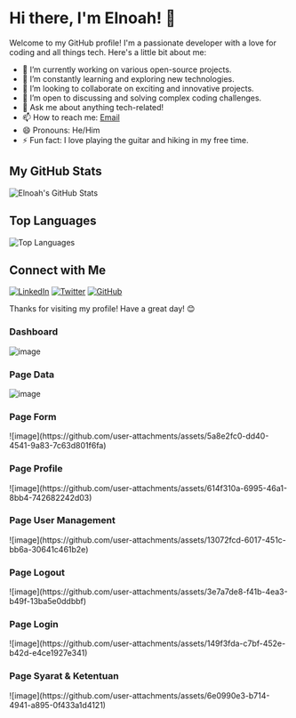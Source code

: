 # Hi there, I'm Elnoah! 👋

Welcome to my GitHub profile! I'm a passionate developer with a love for coding and all things tech. Here's a little bit about me:

- 🔭 I’m currently working on various open-source projects.
- 🌱 I’m constantly learning and exploring new technologies.
- 👯 I’m looking to collaborate on exciting and innovative projects.
- 🤔 I’m open to discussing and solving complex coding challenges.
- 💬 Ask me about anything tech-related!
- 📫 How to reach me: [Email](mailto:elnoahcc@example.com)
- 😄 Pronouns: He/Him
- ⚡ Fun fact: I love playing the guitar and hiking in my free time.

## My GitHub Stats

![Elnoah's GitHub Stats](https://github-readme-stats.vercel.app/api?username=elnoahcc&show_icons=true&theme=radical)

## Top Languages

![Top Languages](https://github-readme-stats.vercel.app/api/top-langs/?username=elnoahcc&layout=compact&theme=radical)

## Connect with Me

[![LinkedIn](https://img.shields.io/badge/LinkedIn-Connect-blue)](https://www.linkedin.com/in/elnoahcc/)
[![Twitter](https://img.shields.io/badge/Twitter-Follow-blue)](https://twitter.com/elnoahcc)
[![GitHub](https://img.shields.io/badge/GitHub-Follow-blue)](https://github.com/elnoahcc)

Thanks for visiting my profile! Have a great day! 😊

<h3>Dashboard</h3>

![image](https://github.com/user-attachments/assets/3f68aca9-1680-4d3b-a980-b033e63232e6)

<h3>Page Data</h3>

![image](https://github.com/user-attachments/assets/8d734418-45d3-4446-a6c2-bfa63734aaa2)

<h3>Page Form</h2>
![image](https://github.com/user-attachments/assets/5a8e2fc0-dd40-4541-9a83-7c63d801f6fa)

<h3>Page Profile</h3>
![image](https://github.com/user-attachments/assets/614f310a-6995-46a1-8bb4-742682242d03)

<h3>Page User Management</h3>
![image](https://github.com/user-attachments/assets/13072fcd-6017-451c-bb6a-30641c461b2e)

<h3>Page Logout</h3>
![image](https://github.com/user-attachments/assets/3e7a7de8-f41b-4ea3-b49f-13ba5e0ddbbf)

<h3>Page Login</h3>
![image](https://github.com/user-attachments/assets/149f3fda-c7bf-452e-b42d-e4ce1927e341)

<h3>Page Syarat & Ketentuan</h3>
![image](https://github.com/user-attachments/assets/6e0990e3-b714-4941-a895-0f433a1d4121)









